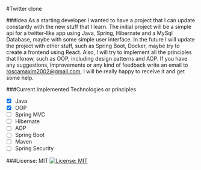 #Twitter clone

###Idea
As a starting developer I wanted to have a project that I can update constantly with the new stuff that I learn.
The initial project will be a simple api for a twitter-like app using Java, Spring, Hibernate and a MySql Database, 
maybe with some simple user interface. In the future I will update the project with other stuff, such as Spring Boot, 
Docker, maybe try to create a frontend using React. Also, I will try to implement all the principles that I know, such 
as OOP, including design patterns and AOP. If you have any suggestions, improvements or any kind of feedback write an 
email to roscamaxim2002@gmail.com, I will be really happy to receive it and get some help.

###Current Implemented Technologies or principles
- [X] Java
- [X] OOP
- [ ] Spring MVC
- [ ] Hibernate
- [ ] AOP
- [ ] Spring Boot
- [ ] Maven
- [ ] Spring Security

###License: MIT
[![License: MIT](https://img.shields.io/badge/License-MIT-yellow.svg)](https://opensource.org/licenses/MIT)

